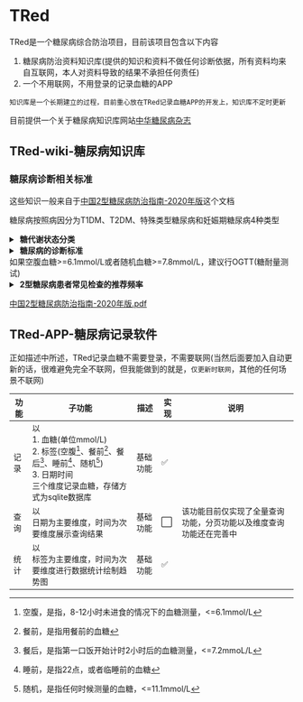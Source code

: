 # TRed

TRed是一个糖尿病综合防治项目，目前该项目包含以下内容

1.  糖尿病防治资料知识库(提供的知识和资料不做任何诊断依据，所有资料均来自互联网，本人对资料导致的结果不承担任何责任)
2.  一个不用联网，不用登录的记录血糖的APP

`知识库是一个长期建立的过程，目前重心放在TRed记录血糖APP的开发上，知识库不定时更新`

目前提供一个关于糖尿病知识库网站[中华糖尿病杂志](https://zhtnbzz.yiigle.com/)

## TRed-wiki-糖尿病知识库

### 糖尿病诊断相关标准

这些知识一般来自于[中国2型糖尿病防治指南-2020年版](assets/中国2型糖尿病防治指南-2020年版.pdf)这个文档

糖尿病按照病因分为T1DM、T2DM、特殊类型糖尿病和妊娠期糖尿病4种类型


<details>
<summary><b>&nbsp;糖代谢状态分类</b></summary>
<br/>
<img src="assets/糖代谢状态分类.png"/>
</details>

<details>
<summary><b>&nbsp;糖尿病的诊断标准</b></summary>
<br/>
<img src="assets/糖尿病的诊断标准.png"/>
</details>
如果空腹血糖>=6.1mmol/L或者随机血糖>=7.8mmol/L，建议行OGTT(糖耐量测试)

<details>
<summary><b>&nbsp;2型糖尿病患者常见检查的推荐频率</b></summary>
<br/>
<img src="assets/2型糖尿病患者常见检查的推荐频率.png"/>
</details>


[中国2型糖尿病防治指南-2020年版.pdf](assets/中国2型糖尿病防治指南-2020年版.pdf)




## TRed-APP-糖尿病记录软件

正如描述中所述，TRed记录血糖不需要登录，不需要联网(当然后面要加入自动更新的话，很难避免完全不联网，但我能做到的就是，`仅更新时联网`，其他的任何场景不联网)

| 功能 | 子功能                                                       | 描述     | 实现 | 说明                                                         |
| ---- | ------------------------------------------------------------ | -------- | ---- | ------------------------------------------------------------ |
| 记录 | 以<br>1. 血糖(单位mmol/L)<br>2. 标签(空腹[^0]、餐前[^1]、餐后[^2]、睡前[^3]、随机[^4])<br>3. 日期时间<br>三个维度记录血糖，存储方式为sqlite数据库 | 基础功能 | ✅    |                                                              |
| 查询 | 以<br>日期为主要维度，时间为次要维度展示查询结果             | 基础功能 | ⬜    | 该功能目前仅实现了全量查询功能，分页功能以及维度查询功能还在完善中 |
| 统计 | 以<br>标签为主要维度，时间为次要维度进行数据统计绘制趋势图   | 基础功能 | ✅    |                                                              |



[^0]: 空腹，是指，8-12小时未进食的情况下的血糖测量，<=6.1mmol/L
[^1]: 餐前，是指用餐前的血糖
[^2]: 餐后，是指第一口饭开始计时2小时后的血糖测量，<=7.2mmoL/L
[^3]: 睡前，是指22点，或者临睡前的血糖
[^4]: 随机，是指任何时候测量的血糖，<=11.1mmol/L